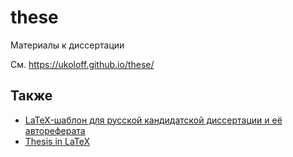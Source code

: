 # these
Материалы к диссертации

См. <https://ukoloff.github.io/these/>

## Также
- [LaTeX-шаблон для русской кандидатской диссертации и её автореферата][PhD]
- [Thesis in LaTeX]

[PhD]: https://github.com/AndreyAkinshin/Russian-Phd-LaTeX-Dissertation-Template
[Thesis in LaTeX]: http://www.khirevich.com/latex/
